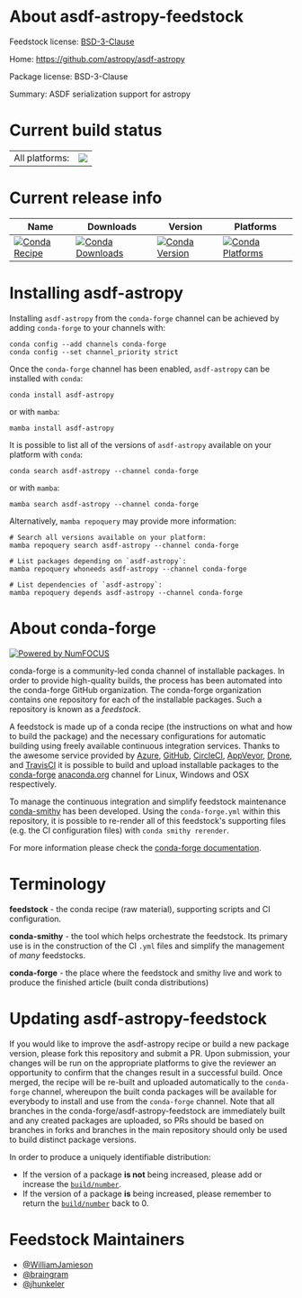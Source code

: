 About asdf-astropy-feedstock
============================

Feedstock license: [BSD-3-Clause](https://github.com/conda-forge/asdf-astropy-feedstock/blob/main/LICENSE.txt)

Home: https://github.com/astropy/asdf-astropy

Package license: BSD-3-Clause

Summary: ASDF serialization support for astropy

Current build status
====================


<table><tr><td>All platforms:</td>
    <td>
      <a href="https://dev.azure.com/conda-forge/feedstock-builds/_build/latest?definitionId=15695&branchName=main">
        <img src="https://dev.azure.com/conda-forge/feedstock-builds/_apis/build/status/asdf-astropy-feedstock?branchName=main">
      </a>
    </td>
  </tr>
</table>

Current release info
====================

| Name | Downloads | Version | Platforms |
| --- | --- | --- | --- |
| [![Conda Recipe](https://img.shields.io/badge/recipe-asdf--astropy-green.svg)](https://anaconda.org/conda-forge/asdf-astropy) | [![Conda Downloads](https://img.shields.io/conda/dn/conda-forge/asdf-astropy.svg)](https://anaconda.org/conda-forge/asdf-astropy) | [![Conda Version](https://img.shields.io/conda/vn/conda-forge/asdf-astropy.svg)](https://anaconda.org/conda-forge/asdf-astropy) | [![Conda Platforms](https://img.shields.io/conda/pn/conda-forge/asdf-astropy.svg)](https://anaconda.org/conda-forge/asdf-astropy) |

Installing asdf-astropy
=======================

Installing `asdf-astropy` from the `conda-forge` channel can be achieved by adding `conda-forge` to your channels with:

```
conda config --add channels conda-forge
conda config --set channel_priority strict
```

Once the `conda-forge` channel has been enabled, `asdf-astropy` can be installed with `conda`:

```
conda install asdf-astropy
```

or with `mamba`:

```
mamba install asdf-astropy
```

It is possible to list all of the versions of `asdf-astropy` available on your platform with `conda`:

```
conda search asdf-astropy --channel conda-forge
```

or with `mamba`:

```
mamba search asdf-astropy --channel conda-forge
```

Alternatively, `mamba repoquery` may provide more information:

```
# Search all versions available on your platform:
mamba repoquery search asdf-astropy --channel conda-forge

# List packages depending on `asdf-astropy`:
mamba repoquery whoneeds asdf-astropy --channel conda-forge

# List dependencies of `asdf-astropy`:
mamba repoquery depends asdf-astropy --channel conda-forge
```


About conda-forge
=================

[![Powered by
NumFOCUS](https://img.shields.io/badge/powered%20by-NumFOCUS-orange.svg?style=flat&colorA=E1523D&colorB=007D8A)](https://numfocus.org)

conda-forge is a community-led conda channel of installable packages.
In order to provide high-quality builds, the process has been automated into the
conda-forge GitHub organization. The conda-forge organization contains one repository
for each of the installable packages. Such a repository is known as a *feedstock*.

A feedstock is made up of a conda recipe (the instructions on what and how to build
the package) and the necessary configurations for automatic building using freely
available continuous integration services. Thanks to the awesome service provided by
[Azure](https://azure.microsoft.com/en-us/services/devops/), [GitHub](https://github.com/),
[CircleCI](https://circleci.com/), [AppVeyor](https://www.appveyor.com/),
[Drone](https://cloud.drone.io/welcome), and [TravisCI](https://travis-ci.com/)
it is possible to build and upload installable packages to the
[conda-forge](https://anaconda.org/conda-forge) [anaconda.org](https://anaconda.org/)
channel for Linux, Windows and OSX respectively.

To manage the continuous integration and simplify feedstock maintenance
[conda-smithy](https://github.com/conda-forge/conda-smithy) has been developed.
Using the ``conda-forge.yml`` within this repository, it is possible to re-render all of
this feedstock's supporting files (e.g. the CI configuration files) with ``conda smithy rerender``.

For more information please check the [conda-forge documentation](https://conda-forge.org/docs/).

Terminology
===========

**feedstock** - the conda recipe (raw material), supporting scripts and CI configuration.

**conda-smithy** - the tool which helps orchestrate the feedstock.
                   Its primary use is in the construction of the CI ``.yml`` files
                   and simplify the management of *many* feedstocks.

**conda-forge** - the place where the feedstock and smithy live and work to
                  produce the finished article (built conda distributions)


Updating asdf-astropy-feedstock
===============================

If you would like to improve the asdf-astropy recipe or build a new
package version, please fork this repository and submit a PR. Upon submission,
your changes will be run on the appropriate platforms to give the reviewer an
opportunity to confirm that the changes result in a successful build. Once
merged, the recipe will be re-built and uploaded automatically to the
`conda-forge` channel, whereupon the built conda packages will be available for
everybody to install and use from the `conda-forge` channel.
Note that all branches in the conda-forge/asdf-astropy-feedstock are
immediately built and any created packages are uploaded, so PRs should be based
on branches in forks and branches in the main repository should only be used to
build distinct package versions.

In order to produce a uniquely identifiable distribution:
 * If the version of a package **is not** being increased, please add or increase
   the [``build/number``](https://docs.conda.io/projects/conda-build/en/latest/resources/define-metadata.html#build-number-and-string).
 * If the version of a package **is** being increased, please remember to return
   the [``build/number``](https://docs.conda.io/projects/conda-build/en/latest/resources/define-metadata.html#build-number-and-string)
   back to 0.

Feedstock Maintainers
=====================

* [@WilliamJamieson](https://github.com/WilliamJamieson/)
* [@braingram](https://github.com/braingram/)
* [@jhunkeler](https://github.com/jhunkeler/)

